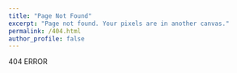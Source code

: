 ```yaml
---
title: "Page Not Found"
excerpt: "Page not found. Your pixels are in another canvas."
permalink: /404.html
author_profile: false
---
```


404 ERROR

<script>
  var GOOG_FIXURL_LANG = 'en';
  var GOOG_FIXURL_SITE = 'https://devinlife.com'
</script>
<script src="https://linkhelp.clients.google.com/tbproxy/lh/wm/fixurl.js">
</script>

